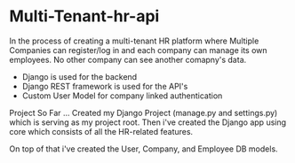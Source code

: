 # Multi-Tenant-hr-api

In the process of creating a multi-tenant HR platform where Multiple Companies can register/log in and each company can manage its own employees. No other company can see another comapny's data. 

- Django is used for the backend
- Django REST framework is used for the API's
- Custom User Model for company linked authentication


Project So Far ...
Created my Django Project (manage.py and settings.py) which is serving as my project root. Then i've created the Django app using core which consists of all the HR-related features. 

On top of that i've created the User, Company, and Employee DB models.
